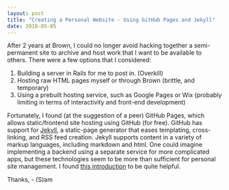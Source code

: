 ```yaml
---
layout: post
title: "Creating a Personal Website - Using GitHub Pages and Jekyll"
date: 2018-05-05
---
```


After 2 years at Brown, I could no longer avoid hacking together a semi-permanent site to archive and host work that I want to be available to others. There were a few options that I considered:
1. Building a server in Rails for me to post in. (Overkill)
2. Hosting raw HTML pages myself or through Brown (brittle, and temporary)
3. Using a prebuilt hosting service, such as Google Pages or Wix (probably limiting in terms of interactivity and front-end development)

Fortunately, I found (at the suggestion of a peer) GitHub Pages, which allows static/frontend site hosting using GitHub (for free). GitHub has support for [Jekyll](http://jekyllrb.com), a static-page generator that eases templating, cross-linking, and RSS feed creation. Jekyll supports content in a variety of markup languages, including markdown and html. One could imagine implementing a backend using a separate service for more complicated apps, but these technologies seem to be more than sufficient for personal site management. I found [this introduction](http://jmcglone.com/guides/github-pages/) to be quite helpful.

Thanks,
\- (S)am

